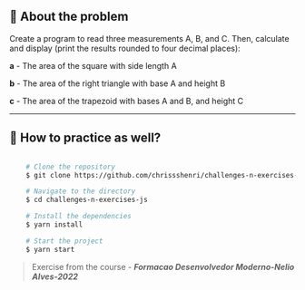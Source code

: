 ## 👀 About the problem

Create a program to read three measurements A, B, and C. Then, calculate and display (print the results rounded to four decimal places):

**a** - The area of the square with side length A

**b** -  The area of the right triangle with base A and height B

**c** - The area of the trapezoid with bases A and B, and height C

---

## 📁 How to practice as well?

```bash

    # Clone the repository
    $ git clone https://github.com/chrissshenri/challenges-n-exercises-js.git

    # Navigate to the directory
    $ cd challenges-n-exercises-js

    # Install the dependencies
    $ yarn install

    # Start the project
    $ yarn start

```

> 
> Exercise from the course - ***Formacao Desenvolvedor Moderno-Nelio Alves-2022***

